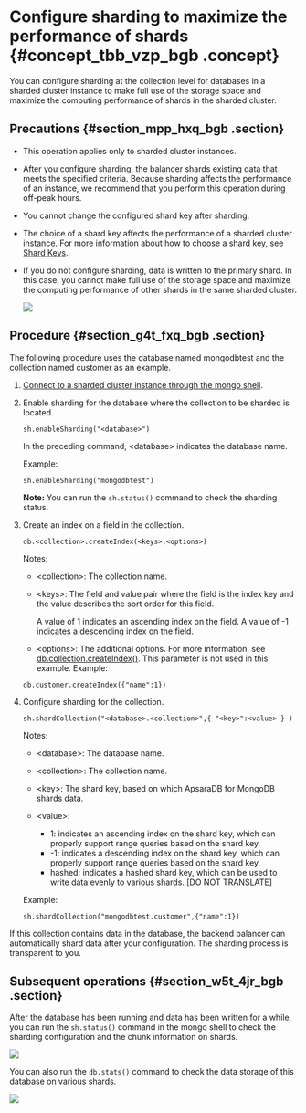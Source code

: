 # Configure sharding to maximize the performance of shards {#concept_tbb_vzp_bgb .concept}

You can configure sharding at the collection level for databases in a sharded cluster instance to make full use of the storage space and maximize the computing performance of shards in the sharded cluster.

## Precautions {#section_mpp_hxq_bgb .section}

-   This operation applies only to sharded cluster instances.
-   After you configure sharding, the balancer shards existing data that meets the specified criteria. Because sharding affects the performance of an instance, we recommend that you perform this operation during off-peak hours.
-   You cannot change the configured shard key after sharding.
-   The choice of a shard key affects the performance of a sharded cluster instance. For more information about how to choose a shard key, see [Shard Keys](https://docs.mongodb.com/manual/core/sharding-shard-key/#sharding-shard-key-selection).
-   If you do not configure sharding, data is written to the primary shard. In this case, you cannot make full use of the storage space and maximize the computing performance of other shards in the same sharded cluster.

    ![](http://static-aliyun-doc.oss-cn-hangzhou.aliyuncs.com/assets/img/78547/155624401233995_en-US.png)


## Procedure {#section_g4t_fxq_bgb .section}

The following procedure uses the database named mongodbtest and the collection named customer as an example.

1.  [Connect to a sharded cluster instance through the mongo shell](https://www.alibabacloud.com/help/doc-detail/55248.htm).
2.  Enable sharding for the database where the collection to be sharded is located.

    ```
    sh.enableSharding("<database>")
    ```

    In the preceding command, <database\> indicates the database name.

    Example:

    ```
    sh.enableSharding("mongodbtest")
    ```

    **Note:** You can run the `sh.status()` command to check the sharding status.

3.  Create an index on a field in the collection.

    ```
    db.<collection>.createIndex(<keys>,<options>)
    ```

    Notes:

    -   <collection\>: The collection name.
    -   <keys\>: The field and value pair where the field is the index key and the value describes the sort order for this field.

        A value of 1 indicates an ascending index on the field. A value of -1 indicates a descending index on the field.

    -   <options\>: The additional options. For more information, see [db.collection.createIndex\(\)](https://docs.mongodb.com/manual/reference/method/db.collection.createIndex/). This parameter is not used in this example.
    Example:

    ```
    db.customer.createIndex({"name":1})
    ```

4.  Configure sharding for the collection.

    ```
    sh.shardCollection("<database>.<collection>",{ "<key>":<value> } ) 
    ```

    Notes:

    -   <database\>: The database name.
    -   <collection\>: The collection name.
    -   <key\>: The shard key, based on which ApsaraDB for MongoDB shards data.
    -   <value\>:

        -   1: indicates an ascending index on the shard key, which can properly support range queries based on the shard key.
        -   -1: indicates a descending index on the shard key, which can properly support range queries based on the shard key.
        -   hashed: indicates a hashed shard key, which can be used to write data evenly to various shards.
        \[DO NOT TRANSLATE\]

    Example:

    ```
    sh.shardCollection("mongodbtest.customer",{"name":1})
    ```


If this collection contains data in the database, the backend balancer can automatically shard data after your configuration. The sharding process is transparent to you.

## Subsequent operations {#section_w5t_4jr_bgb .section}

After the database has been running and data has been written for a while, you can run the `sh.status()` command in the mongo shell to check the sharding configuration and the chunk information on shards.

![](http://static-aliyun-doc.oss-cn-hangzhou.aliyuncs.com/assets/img/78547/155624401234049_en-US.png)

You can also run the `db.stats()` command to check the data storage of this database on various shards.

![](http://static-aliyun-doc.oss-cn-hangzhou.aliyuncs.com/assets/img/78547/155624401333949_en-US.png)

